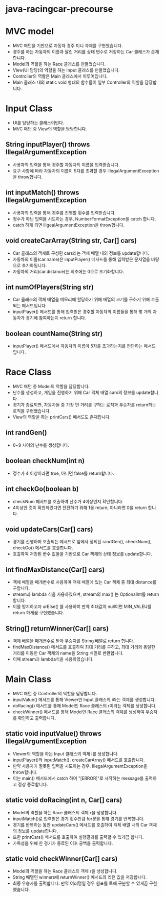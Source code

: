 # java-racingcar-precourse

# MVC model
- MVC 패턴을 기반으로 자동차 경주 미니 과제를 구현했습니다.
- 경주를 하는 자동차의 이름과 달린 거리를 상태 변수로 저장하는 Car 클래스가 존재합니다.
- Model의 역할을 하는 Race 클래스를 만들었습니다.
- View(UI 담당)의 역할을 하는 Input 클래스를 만들었습니다.
- Controller의 역할은 Main 클래스에서 이루어집니다.
- Main 클래스 내의 static void 형태의 함수들이 일부 Controller의 역할을 담당합니다.

# Input Class
- UI를 담당하는 클래스이빈다.
- MVC 패턴 중 View의 역할을 담당합니다.

## String inputPlayer() throws IllegalArgumentException
- 사용자의 입력을 통해 경주할 자동차의 이름을 입력받습니다.
- 요구 사항에 따라 자동차의 이름이 5자를 초과할 경우 IllegalArgumentException을 throw합니다.

## int inputMatch() throws IllegalArgumentException
- 사용자의 입력을 통해 경주를 진행할 횟수를 입력받습니다.
- 정수가 아닌 입력을 시도하는 경우, NumberFormatException을 catch 합니다.
- catch 하게 되면 IllgealArgumentException을 throw합니다.

## void createCarArray(String str, Car[] cars)
- Car 클래스의 객체로 구성된 cars라는 객체 배열 내의 정보를 update합니다.
- 자동차의 이름(car.name)은 inputPlayer() 메서드를 통해 입력받은 문자열을 바탕으로 초기화됩니다.
- 자동차의 거리(car.distance)는 최초에는 0으로 초기화합니다.

## int numOfPlayers(String str)
- Car 클래스의 객체 배열을 메모리에 할당하기 위해 배열의 크기를 구하기 위해 호출되는 메서드입니다.
- inputPlayer() 메서드를 통해 입력받은 경주할 자동차의 이름들을 통해 몇 개의 자동차가 경기에 참여하는지 return 합니다.

## boolean countName(String str)
- inputPlayer() 메서드에서 자동차의 이름이 5자를 초과하는지를 판단하는 메서드입니다.

# Race Class
- MVC 패턴 중 Model의 역할을 담당합니다.
- 난수를 생성하고, 게임을 진행하기 위해 Car 객체 배열 cars의 정보를 update합니다.
- 경기가 종료되면, 자동차들 중 가장 먼 거리를 구하는 로직과 우승자를 return하는 로직을 구현했습니다.
- View의 역할을 하는 printCars() 메서드도 존재합니다.

## int randGen()
- 0~9 사이의 난수를 생성합니다.
## boolean checkNum(int n)
- 정수가 4 이상이라면 true, 아니면 false를 return합니다.
## int checkGo(boolean b)
- checkNum 메서드를 호출하여 난수가 4이상인지 확인합니다.
- 4이상인 것이 확인되었다면 전진하기 위해 1을 return, 아니라면 0을 return 합니다.
## void updateCars(Car[] cars)
- 경기를 진행하며 호출되는 메서드로 앞에서 정의된 randGen(), checkNum(), checkGo() 메서드를 호출합니다.
- 호출하여 저장된 변수 값들을 기반으로 Car 객체의 상태 정보를 update합니다.
## int findMaxDistance(Car[] cars)
- 객체 배열을 매개변수로 사용하여 객체 배열에 있는 Car 객체 중 최대 distance를 구합니다.
- stream과 lambda 식을 사용하였으며, stream의 max() 는 OptionalInt를 return 합니다.
- 이를 방지하고자 orElse() 를 사용하여 만약 최대값이 null이면 MIN_VALEU를 return 하게끔 구현했습니다.
## String[] returnWinner(Car[] cars) 
- 객체 배열을 매개변수로 받아 우승자를 String 배열로 return 합니다.
- findMaxDistance() 메서드를 호출하여 최대 거리를 구하고, 최대 거리와 동일한 거리를 이동한 Car 객체의 name을 String 배열로 반환합니다.
- 이때 stream과 lambda식을 사용하였습니다.

# Main Class
- MVC 패턴 중 Controller의 역할을 담당합니다.
- inputValue() 메서드를 통해 Viewer인 Input 클래스의 i라는 객체를 생성합니다.
- doRacing() 메서드를 통해 Model인 Race 클래스의 r이라는 객체를 생성합니다.
- checkWinner() 메서드를 통해 Model인 Race 클래스의 객체를 생성하여 우승자를 확인하고 출력합니다.

## static void inputValue() throws IllegalArgumentException 
- Viewer의 역할을 하는 Input 클래스의 객체 i를 생성합니다.
- inputPlayer()와 inputMatch(), createCarArray() 메서드를 호출합니다.
- 만약 사용자가 잘못된 입력을 시도하는 경우, IllegalArgumentException을 throw합니다.
- 이는 main() 메서드에서 catch 하여 "[ERROR]"로 시작하는 message를 출력하고 정상 종료합니다.

## static void doRacing(int n, Car[] cars)
- Model의 역할을 하는 Race 클래스의 객체 r을 생성합니다.
- inputMatch()로 입력받은 경기 횟수만큼 for문을 통해 경기를 반복합니다.
- 경기를 반복하는 동안 updateCars() 메서드를 호출하여 객체 배열 내의 Car 객체의 정보를 update합니다.
- 또한 printCars() 메서드를 호출하여 실행결과를 출력할 수 있게끔 합니다.
- 가독성을 위해 한 경기가 종료된 이후 공백을 출력합니다.

## static void checkWinner(Car[] cars)
- Model의 역할을 하는 Race 클래스의 객체 r을 생성합니다.
- String 배열인 winners에 returnWinner() 메서드의 리턴 값을 저장합니다.
- 최종 우승자를 출력합니다. 만약 여러명일 경우 쉼표를 토해 구분할 수 있게끔 구현했습니다. 